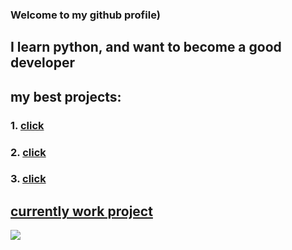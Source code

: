 ### Welcome to my github profile)

## I learn python, and want to become a good developer

## my best projects:
### 1. [click](https://github.com/GGergy/NotifyProject)
### 2. [click](https://github.com/GGergy/projectZXC)
### 3. [click](https://github.com/GGergy/notify-discord/)
## [currently work project](https://github.com/GGergy/pyRPC)

![](https://media.discordapp.net/attachments/1058423758781698088/1063127082017767564/Picsart_23-01-12_19-07-18-368.jpg)
